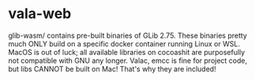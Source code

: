 # vala-web 

glib-wasm/ contains pre-built binaries of GLib 2.75.
These binaries pretty much ONLY build on a specific docker container running Linux or WSL. 
MacOS is out of luck; all available libraries on cocoashit are purposefully not compatible with GNU any longer. 
Valac, emcc is fine for project code, but libs CANNOT be built on Mac! That's why they are included!
